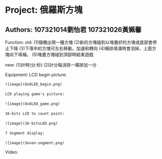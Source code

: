 # Project: 俄羅斯方塊
## Authors: 107321014劉怡君  107321026黃姵馨

Function:
  old:	(1)隨機出現一種方塊
	(2)新的方塊碰到以堆疊好的方塊或底部會停止下降
	(3)下落中的方塊可左右移動，加速和轉向
	(4)橫排填滿時會消掉，上面方塊向下填補。
	(5)堆疊方塊碰到頂部時結束遊戲
	
  new:  (1)計時(分:秒)
  	(2)計分每消除一橫排加一分
	
Equipment:
	LCD begin picture:
	
	![image](8x8LED_begin.png)
	
	LCD playing game's picture:
	
	![image](8x8LED_game.png)
	
	16-bits LCD to count point:
	
	![image](16-bitsLED.png)
	
	7 Segment display:
	
	![image](Seven-segment.png) 
	
Video:

